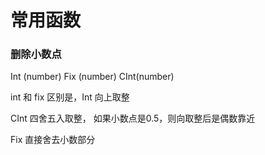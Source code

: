 # 常用函数

### 删除小数点

Int (number) Fix (number) CInt(number)

int 和 fix 区别是，Int 向上取整

CInt 四舍五入取整， 如果小数点是0.5，则向取整后是偶数靠近

Fix 直接舍去小数部分
